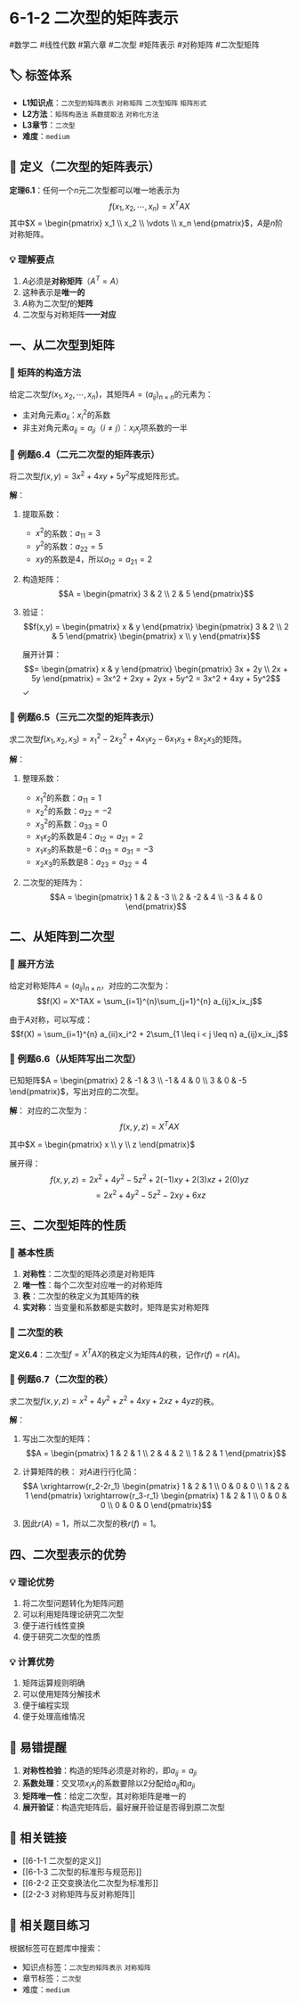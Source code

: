 # 6-1-2 二次型的矩阵表示

#数学二 #线性代数 #第六章 #二次型 #矩阵表示 #对称矩阵 #二次型矩阵

## 🏷️ 标签体系
- **L1知识点**：`二次型的矩阵表示` `对称矩阵` `二次型矩阵` `矩阵形式`
- **L2方法**：`矩阵构造法` `系数提取法` `对称化方法`
- **L3章节**：`二次型`
- **难度**：`medium`

## 📖 定义（二次型的矩阵表示）

**定理6.1**：任何一个$n$元二次型都可以唯一地表示为
$$f(x_1, x_2, \cdots, x_n) = X^TAX$$
其中$X = \begin{pmatrix} x_1 \\ x_2 \\ \vdots \\ x_n \end{pmatrix}$，$A$是$n$阶对称矩阵。

### 💡 理解要点
1. $A$必须是**对称矩阵**（$A^T = A$）
2. 这种表示是**唯一的**
3. $A$称为二次型$f$的**矩阵**
4. 二次型与对称矩阵**一一对应**

## 一、从二次型到矩阵

### 📖 矩阵的构造方法

给定二次型$f(x_1, x_2, \cdots, x_n)$，其矩阵$A = (a_{ij})_{n \times n}$的元素为：
- 主对角元素$a_{ii}$：$x_i^2$的系数
- 非主对角元素$a_{ij} = a_{ji}$（$i \neq j$）：$x_ix_j$项系数的一半

### 📐 例题6.4（二元二次型的矩阵表示）

将二次型$f(x,y) = 3x^2 + 4xy + 5y^2$写成矩阵形式。

**解**：
1. 提取系数：
   - $x^2$的系数：$a_{11} = 3$
   - $y^2$的系数：$a_{22} = 5$
   - $xy$的系数是$4$，所以$a_{12} = a_{21} = 2$

2. 构造矩阵：
   $$A = \begin{pmatrix} 3 & 2 \\ 2 & 5 \end{pmatrix}$$

3. 验证：
   $$f(x,y) = \begin{pmatrix} x & y \end{pmatrix} \begin{pmatrix} 3 & 2 \\ 2 & 5 \end{pmatrix} \begin{pmatrix} x \\ y \end{pmatrix}$$
   
   展开计算：
   $$= \begin{pmatrix} x & y \end{pmatrix} \begin{pmatrix} 3x + 2y \\ 2x + 5y \end{pmatrix} = 3x^2 + 2xy + 2yx + 5y^2 = 3x^2 + 4xy + 5y^2$$ ✓

### 📐 例题6.5（三元二次型的矩阵表示）

求二次型$f(x_1, x_2, x_3) = x_1^2 - 2x_2^2 + 4x_1x_2 - 6x_1x_3 + 8x_2x_3$的矩阵。

**解**：
1. 整理系数：
   - $x_1^2$的系数：$a_{11} = 1$
   - $x_2^2$的系数：$a_{22} = -2$
   - $x_3^2$的系数：$a_{33} = 0$
   - $x_1x_2$的系数是$4$：$a_{12} = a_{21} = 2$
   - $x_1x_3$的系数是$-6$：$a_{13} = a_{31} = -3$
   - $x_2x_3$的系数是$8$：$a_{23} = a_{32} = 4$

2. 二次型的矩阵为：
   $$A = \begin{pmatrix} 
   1 & 2 & -3 \\
   2 & -2 & 4 \\
   -3 & 4 & 0
   \end{pmatrix}$$

## 二、从矩阵到二次型

### 📖 展开方法

给定对称矩阵$A = (a_{ij})_{n \times n}$，对应的二次型为：
$$f(X) = X^TAX = \sum_{i=1}^{n}\sum_{j=1}^{n} a_{ij}x_ix_j$$

由于$A$对称，可以写成：
$$f(X) = \sum_{i=1}^{n} a_{ii}x_i^2 + 2\sum_{1 \leq i < j \leq n} a_{ij}x_ix_j$$

### 📐 例题6.6（从矩阵写出二次型）

已知矩阵$A = \begin{pmatrix} 2 & -1 & 3 \\ -1 & 4 & 0 \\ 3 & 0 & -5 \end{pmatrix}$，写出对应的二次型。

**解**：
对应的二次型为：
$$f(x,y,z) = X^TAX$$

其中$X = \begin{pmatrix} x \\ y \\ z \end{pmatrix}$

展开得：
$$f(x,y,z) = 2x^2 + 4y^2 - 5z^2 + 2(-1)xy + 2(3)xz + 2(0)yz$$
$$= 2x^2 + 4y^2 - 5z^2 - 2xy + 6xz$$

## 三、二次型矩阵的性质

### 🔑 基本性质

1. **对称性**：二次型的矩阵必须是对称矩阵
2. **唯一性**：每个二次型对应唯一的对称矩阵
3. **秩**：二次型的秩定义为其矩阵的秩
4. **实对称**：当变量和系数都是实数时，矩阵是实对称矩阵

### 📖 二次型的秩

**定义6.4**：二次型$f = X^TAX$的秩定义为矩阵$A$的秩，记作$r(f) = r(A)$。

### 📐 例题6.7（二次型的秩）

求二次型$f(x,y,z) = x^2 + 4y^2 + z^2 + 4xy + 2xz + 4yz$的秩。

**解**：
1. 写出二次型的矩阵：
   $$A = \begin{pmatrix} 
   1 & 2 & 1 \\
   2 & 4 & 2 \\
   1 & 2 & 1
   \end{pmatrix}$$

2. 计算矩阵的秩：
   对$A$进行行化简：
   $$A \xrightarrow{r_2-2r_1} \begin{pmatrix} 
   1 & 2 & 1 \\
   0 & 0 & 0 \\
   1 & 2 & 1
   \end{pmatrix} \xrightarrow{r_3-r_1} \begin{pmatrix} 
   1 & 2 & 1 \\
   0 & 0 & 0 \\
   0 & 0 & 0
   \end{pmatrix}$$

3. 因此$r(A) = 1$，所以二次型的秩$r(f) = 1$。

## 四、二次型表示的优势

### 💡 理论优势
1. 将二次型问题转化为矩阵问题
2. 可以利用矩阵理论研究二次型
3. 便于进行线性变换
4. 便于研究二次型的性质

### 💡 计算优势
1. 矩阵运算规则明确
2. 可以使用矩阵分解技术
3. 便于编程实现
4. 便于处理高维情况

## 🎯 易错提醒

1. **对称性检验**：构造的矩阵必须是对称的，即$a_{ij} = a_{ji}$
2. **系数处理**：交叉项$x_ix_j$的系数要除以2分配给$a_{ij}$和$a_{ji}$
3. **矩阵唯一性**：给定二次型，其对称矩阵是唯一的
4. **展开验证**：构造完矩阵后，最好展开验证是否得到原二次型

## 🔗 相关链接
- [[6-1-1 二次型的定义]]
- [[6-1-3 二次型的标准形与规范形]]
- [[6-2-2 正交变换法化二次型为标准形]]
- [[2-2-3 对称矩阵与反对称矩阵]]

## 🔗 相关题目练习
根据标签可在题库中搜索：
- 知识点标签：`二次型的矩阵表示` `对称矩阵`
- 章节标签：`二次型`
- 难度：`medium`